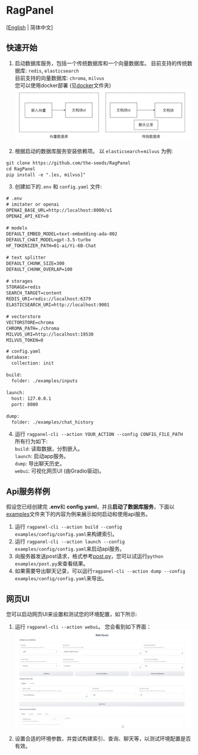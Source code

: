 # RagPanel
[[English](README.md) | 简体中文]
## 快速开始
1. 启动数据库服务，包括一个传统数据库和一个向量数据库。
目前支持的传统数据库: `redis`,  `elasticsearch`  
目前支持的向量数据库: `chroma`, `milvus`  
您可以使用docker部署 (见[docker](docker)文件夹)
![database_zh](assets/database_zh.png)

2. 根据启动的数据库服务安装依赖项。 以 `elasticsearch`+`milvus` 为例:
```
git clone https://github.com/the-seeds/RagPanel
cd RagPanel
pip install -e ".[es, milvus]"
```

3. 创建如下的`.env` 和 `config.yaml` 文件:
```
# .env
# imitater or openai
OPENAI_BASE_URL=http://localhost:8000/v1
OPENAI_API_KEY=0

# models
DEFAULT_EMBED_MODEL=text-embedding-ada-002
DEFAULT_CHAT_MODEL=gpt-3.5-turbo
HF_TOKENIZER_PATH=01-ai/Yi-6B-Chat

# text splitter
DEFAULT_CHUNK_SIZE=300
DEFAULT_CHUNK_OVERLAP=100

# storages
STORAGE=redis
SEARCH_TARGET=content
REDIS_URI=redis://localhost:6379
ELASTICSEARCH_URI=http://localhost:9001

# vectorstore
VECTORSTORE=chroma
CHROMA_PATH=./chroma
MILVUS_URI=http://localhost:19530
MILVUS_TOKEN=0
```

```
# config.yaml
database:
  collection: init

build:
  folder: ./examples/inputs

launch:
  host: 127.0.0.1
  port: 8080

dump:
  folder: ./examples/chat_history
```

4. 运行 `ragpanel-cli --action YOUR_ACTION --config CONFIG_FILE_PATH`  
所有行为如下:  
`build`: 读取数据，分割嵌入。  
`launch`: 启动app服务。  
`dump`: 导出聊天历史。  
`webui`: 可视化网页UI (由Gradio驱动)。

## Api服务样例
假设您已经创建完 **.env**和 **config.yaml**，并且**启动了数据库服务**，下面以[examples](examples)文件夹下的内容为例来展示如何启动和使用api服务。  
1. 运行 `ragpanel-cli --action build --config examples/config/config.yaml`来构建索引。  
2. 运行 `ragpanel-cli --action launch --config examples/config/config.yaml`来启动api服务。
3. 向服务器发送post请求，格式参考[post.py](examples/post.py)，您可以试运行`python examples/post.py`来查看结果。  
4. 如果需要导出聊天记录，可以运行`ragpanel-cli --action dump --config examples/config/config.yaml`来导出。
   
## 网页UI
您可以启动网页UI来设置和测试您的环境配置，如下所示:
1. 运行 `ragpanel-cli --action webui`。 您会看到如下界面：
![Web UI](./assets/webui.png)

2. 设置合适的环境参数，并尝试构建索引、查询、聊天等，以测试环境配置是否有效。
